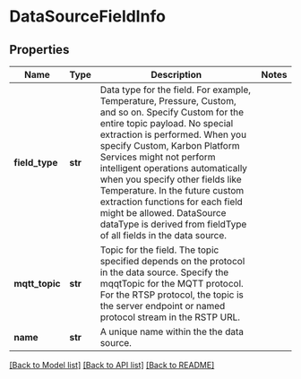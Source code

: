 # DataSourceFieldInfo

## Properties
Name | Type | Description | Notes
------------ | ------------- | ------------- | -------------
**field_type** | **str** | Data type for the field. For example, Temperature, Pressure, Custom, and so on. Specify Custom for the entire topic payload. No special extraction is performed. When you specify Custom, Karbon Platform Services might not perform intelligent operations automatically when you specify other fields like Temperature. In the future custom extraction functions for each field might be allowed. DataSource dataType is derived from fieldType of all fields in the data source. | 
**mqtt_topic** | **str** | Topic for the field. The topic specified depends on the protocol in the data source. Specify the mqqtTopic for the MQTT protocol. For the RTSP protocol, the topic is the server endpoint or named protocol stream in the RSTP URL. | 
**name** | **str** | A unique name within the the data source. | 

[[Back to Model list]](../README.md#documentation-for-models) [[Back to API list]](../README.md#documentation-for-api-endpoints) [[Back to README]](../README.md)

